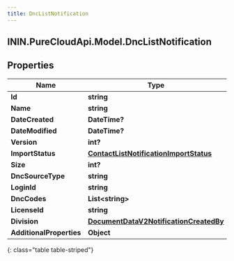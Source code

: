 ```yaml
---
title: DncListNotification
---
```

## ININ.PureCloudApi.Model.DncListNotification

## Properties

|Name | Type | Description | Notes|
|------------ | ------------- | ------------- | -------------|
| **Id** | **string** |  | [optional] |
| **Name** | **string** |  | [optional] |
| **DateCreated** | **DateTime?** |  | [optional] |
| **DateModified** | **DateTime?** |  | [optional] |
| **Version** | **int?** |  | [optional] |
| **ImportStatus** | [**ContactListNotificationImportStatus**](ContactListNotificationImportStatus.html) |  | [optional] |
| **Size** | **int?** |  | [optional] |
| **DncSourceType** | **string** |  | [optional] |
| **LoginId** | **string** |  | [optional] |
| **DncCodes** | **List&lt;string&gt;** |  | [optional] |
| **LicenseId** | **string** |  | [optional] |
| **Division** | [**DocumentDataV2NotificationCreatedBy**](DocumentDataV2NotificationCreatedBy.html) |  | [optional] |
| **AdditionalProperties** | **Object** |  | [optional] |
{: class="table table-striped"}



